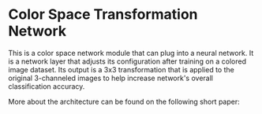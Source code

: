 # Color Space Transformation Network
This is a color space network module that can plug into a neural network. 
It is a network layer that adjusts its configuration after training on a colored image dataset. Its output is a 3x3 transformation that is applied to the original 3-channeled images to help increase network's overall classification accuracy. 

More about the architecture can be found on the following short paper:


